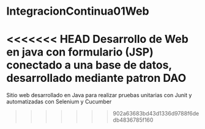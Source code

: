 # IntegracionContinua01Web
<<<<<<< HEAD
Desarrollo de Web en java con formulario (JSP) conectado a una base de datos, desarrollado mediante patron DAO
=======
Sitio web desarrollado en Java para realizar pruebas unitarias con Junit y automatizadas con Selenium y Cucumber
>>>>>>> 902a63683bd43d1336d9788f6dedb4836785f160
